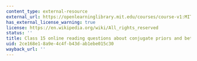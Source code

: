 ```yaml
---
content_type: external-resource
external_url: https://openlearninglibrary.mit.edu/courses/course-v1:MITx+18.05r_10+2022_Summer/courseware/week8/class15/2?activate_block_id=block-v1%3AMITx%2B18.05r_10%2B2022_Summer%2Btype%40vertical%2Bblock%40class15-rq1-vertical
has_external_license_warning: true
license: https://en.wikipedia.org/wiki/All_rights_reserved
status: ''
title: Class 15 online reading questions about conjugate priors and beta
uid: 2ce168e1-8a9e-4c4f-b43d-ab1ebe015c30
wayback_url: ''
---
```

